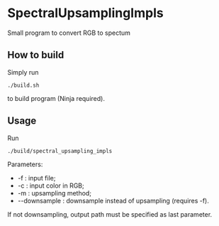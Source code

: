 # SpectralUpsamplingImpls

Small program to convert RGB to spectum

## How to build

Simply run 
~~~
./build.sh
~~~
 to build program (Ninja required).

## Usage
Run
~~~
./build/spectral_upsampling_impls 
~~~
Parameters: 
* -f <path> : input file;
* -c <hex> : input color in RGB;
* -m <method> : upsampling method;
* --downsample : downsample instead of upsampling (requires -f).

If not downsampling, output path must be specified as last parameter.
